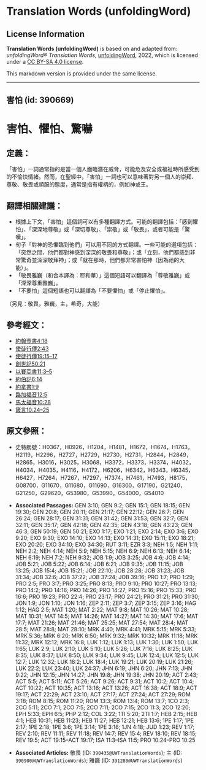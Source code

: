 # Translation Words (unfoldingWord)

## License Information

**Translation Words (unfoldingWord)** is based on and adapted from: _unfoldingWord® Translation Words_, [unfoldingWord](https://unfoldingword.org/utw), 2022, which is licensed under a [CC BY-SA 4.0 license](https://creativecommons.org/licenses/by-sa/4.0/legalcode.en).

This markdown version is provided under the same license.



--------------------------------

## 害怕 (id: 390669)

害怕、懼怕、驚嚇
========

定義：
---

「害怕」一詞通常指的是當一個人面臨潛在威脅，可能危及安全或福祉時所感受到的不愉快情緒。然而，在聖經中，「害怕」一詞也可以意味著對另一個人的崇拜、尊敬、敬畏或順服的態度，通常是指有權柄的，例如神或王。

翻譯相關建議：
-------

* 根據上下文，「害怕」這個詞可以有多種翻譯方式。可能的翻譯包括：「感到懼怕」、「深深地尊敬」或「深切尊敬」、「崇敬」或「敬畏」，或者可能是「驚嘆」。
* 句子「對神的恐懼臨到他們」可以用不同的方式翻譯。一些可能的選項包括：「突然之間，他們都對神感到深深的敬畏和尊敬」；或「立刻，他們都感到非常驚奇並深深敬拜神」；或「就在那時，他們都非常害怕神（因為祂的大能）」。
* 「敬畏雅巍（和合本譯為：耶和華）」這個短語可以翻譯為「尊敬雅巍」或「深深尊重雅巍」。
* 「不要怕」這個短語也可以翻譯為「不要懼怕」或「停止懼怕」。

（另見：敬畏，雅巍，主，希奇，大能）

參考經文：
-----

* [約翰壹書4:18](https://ref.ly/1John4:18)
* [使徒行傳2:43](https://ref.ly/Acts2:43)
* [使徒行傳19:15–17](https://ref.ly/Acts19:15-Acts19:17)
* [創世記50:21](https://ref.ly/Gen50:21)
* [以賽亞書11:3–5](https://ref.ly/Isa11:3-Isa11:5)
* [約伯記6:14](https://ref.ly/Job6:14)
* [約拿書1:9](https://ref.ly/Jonah1:9)
* [路加福音12:5](https://ref.ly/Luke12:5)
* [馬太福音10:28](https://ref.ly/Matt10:28)
* [箴言10:24–25](https://ref.ly/Prov10:24-Prov10:25)

原文參照：
-----

* 史特朗號：H0367，H0926，H1204，H1481，H1672，H1674，H1763，H2119，H2296，H2727，H2729，H2730，H2731，H2844，H2849，H2865，H3016，H3025，H3068，H3372，H3373，H3374，H4032，H4034，H4035，H4116，H4172，H6206，H6342，H6343，H6345，H6427，H7264，H7267，H7297，H7374，H7461，H7493，H8175，G08700，G11670，G11680，G11690，G16300，G17190，G21240，G21250，G29620，G53980，G53990，G54000，G54010

* **Associated Passages:** GEN 3:10; GEN 9:2; GEN 15:1; GEN 18:15; GEN 19:30; GEN 20:8; GEN 20:11; GEN 21:17; GEN 22:12; GEN 26:7; GEN 26:24; GEN 28:17; GEN 31:31; GEN 31:42; GEN 31:53; GEN 32:7; GEN 32:11; GEN 35:17; GEN 42:18; GEN 42:35; GEN 43:18; GEN 43:23; GEN 46:3; GEN 50:19; GEN 50:21; EXO 1:17; EXO 1:21; EXO 2:14; EXO 3:6; EXO 9:20; EXO 9:30; EXO 14:10; EXO 14:13; EXO 14:31; EXO 15:11; EXO 18:21; EXO 20:20; EXO 34:10; EXO 34:30; RUT 3:11; EZR 3:3; NEH 1:5; NEH 1:11; NEH 2:2; NEH 4:14; NEH 5:9; NEH 5:15; NEH 6:9; NEH 6:13; NEH 6:14; NEH 6:19; NEH 7:2; NEH 9:32; JOB 1:9; JOB 3:25; JOB 4:6; JOB 4:14; JOB 5:21; JOB 5:22; JOB 6:14; JOB 6:21; JOB 9:35; JOB 11:15; JOB 13:25; JOB 15:4; JOB 15:21; JOB 22:10; JOB 28:28; JOB 31:23; JOB 31:34; JOB 32:6; JOB 37:22; JOB 37:24; JOB 39:16; PRO 1:7; PRO 1:29; PRO 2:5; PRO 3:7; PRO 3:25; PRO 8:13; PRO 9:10; PRO 10:27; PRO 13:13; PRO 14:2; PRO 14:16; PRO 14:26; PRO 14:27; PRO 15:16; PRO 15:33; PRO 16:6; PRO 19:23; PRO 22:4; PRO 23:17; PRO 24:21; PRO 31:21; PRO 31:30; JON 1:9; JON 1:10; JON 1:16; ZEP 2:11; ZEP 3:7; ZEP 3:15; ZEP 3:16; HAG 1:12; HAG 2:5; MAT 1:20; MAT 2:22; MAT 9:8; MAT 10:26; MAT 10:28; MAT 10:31; MAT 14:5; MAT 14:26; MAT 14:27; MAT 14:30; MAT 17:6; MAT 17:7; MAT 21:26; MAT 21:46; MAT 25:25; MAT 27:54; MAT 28:4; MAT 28:5; MAT 28:8; MAT 28:10; MRK 4:40; MRK 4:41; MRK 5:15; MRK 5:33; MRK 5:36; MRK 6:20; MRK 6:50; MRK 9:32; MRK 10:32; MRK 11:18; MRK 11:32; MRK 12:12; MRK 16:8; LUK 1:12; LUK 1:13; LUK 1:30; LUK 1:50; LUK 1:65; LUK 2:9; LUK 2:10; LUK 5:10; LUK 5:26; LUK 7:16; LUK 8:25; LUK 8:35; LUK 8:37; LUK 8:50; LUK 9:34; LUK 9:45; LUK 12:4; LUK 12:5; LUK 12:7; LUK 12:32; LUK 18:2; LUK 18:4; LUK 19:21; LUK 20:19; LUK 21:26; LUK 22:2; LUK 23:40; LUK 24:37; JHN 6:19; JHN 6:20; JHN 7:13; JHN 9:22; JHN 12:15; JHN 14:27; JHN 19:8; JHN 19:38; JHN 20:19; ACT 2:43; ACT 5:5; ACT 5:11; ACT 5:26; ACT 9:26; ACT 9:31; ACT 10:2; ACT 10:4; ACT 10:22; ACT 10:35; ACT 13:16; ACT 13:26; ACT 16:38; ACT 18:9; ACT 19:17; ACT 22:29; ACT 23:10; ACT 27:17; ACT 27:24; ACT 27:29; ROM 3:18; ROM 8:15; ROM 11:20; ROM 13:3; ROM 13:4; ROM 13:7; 1CO 2:3; 2CO 5:11; 2CO 7:1; 2CO 7:5; 2CO 7:11; 2CO 7:15; 2CO 11:3; 2CO 12:20; EPH 5:33; EPH 6:5; PHP 2:12; COL 3:22; 1TI 5:20; 2TI 1:7; HEB 2:15; HEB 4:1; HEB 10:31; HEB 11:23; HEB 11:27; HEB 12:21; HEB 13:6; 1PE 1:17; 1PE 2:17; 1PE 2:18; 1PE 3:6; 1PE 3:14; 1PE 3:16; 1JN 4:18; JUD 1:23; REV 1:17; REV 2:10; REV 11:11; REV 11:18; REV 14:7; REV 15:4; REV 18:10; REV 18:15; REV 19:5; ACT 19:15–ACT 19:17; ISA 11:3–ISA 11:5; PRO 10:24–PRO 10:25
* **Associated Articles:** 敬畏 (ID: `390435@UWTranslationWords`); 主 (ID: `390900@UWTranslationWords`); 雅巍 (ID: `391280@UWTranslationWords`)

